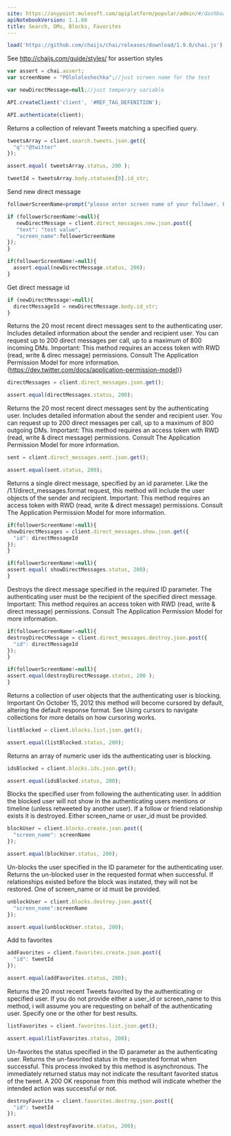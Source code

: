 ```yaml
---
site: https://anypoint.mulesoft.com/apiplatform/popular/admin/#/dashboard/apis/8026/versions/8192/portal/pages/6860/preview
apiNotebookVersion: 1.1.66
title: Search, DMs, Blocks, Favorites
---
```


```javascript
load('https://github.com/chaijs/chai/releases/download/1.9.0/chai.js');
```

See http://chaijs.com/guide/styles/ for assertion styles

```javascript
var assert = chai.assert;
var screenName = "POlololoshechka";//just screen name for the test
```

```javascript
var newDirectMessage=null;//just temporary variable
```

```javascript
API.createClient('client', '#REF_TAG_DEFENITION');
```

```javascript
API.authenticate(client);
```

Returns a collection of relevant Tweets matching a specified query.

```javascript
tweetsArray = client.search.tweets.json.get({
  "q":"@twitter"
});

```

```javascript
assert.equal( tweetsArray.status, 200 );
```

```javascript
tweetId = tweetsArray.body.statuses[0].id_str;
```

Send new direct message

```javascript
followerScreenName=prompt("please enter screen name of your follower. Please note that if you will click 'ok' test direct message will be sent to him.");
```

```javascript
if (followerScreenName!=null){
   newDirectMessage = client.direct_messages.new.json.post({
   "text": "test value",
   "screen_name":followerScreenName
});
}
```

```javascript
if(followerScreenName!=null){
  assert.equal(newDirectMessage.status, 200);
}
```

Get direct message id

```javascript
if (newDirectMessage!=null){
  directMessageId = newDirectMessage.body.id_str;
}
```

Returns the 20 most recent direct messages sent to the authenticating user.
Includes detailed information about the sender and recipient user. You can
request up to 200 direct messages per call, up to a maximum of 800 incoming DMs.
Important: This method requires an access token with RWD (read, write & direc
message) permissions. Consult The Application Permission Model for more
information. (https://dev.twitter.com/docs/application-permission-model)}

```javascript
directMessages = client.direct_messages.json.get();
```

```javascript
assert.equal(directMessages.status, 200);
```

Returns the 20 most recent direct messages sent by the authenticating user.
Includes detailed information about the sender and recipient user. You can
request up to 200 direct messages per call, up to a maximum of 800 outgoing DMs.
Important: This method requires an access token with RWD (read, write &
direct message) permissions. Consult The Application Permission Model for
more information.

```javascript
sent = client.direct_messages.sent.json.get();
```

```javascript
assert.equal(sent.status, 200);
```

Returns a single direct message, specified by an id parameter. Like the
/1.1/direct_messages.format request, this method will include the user
objects of the sender and recipient.
Important: This method requires an access token with RWD (read, write &
direct message) permissions. Consult The Application Permission Model for
more information.

```javascript
if(followerScreenName!=null){
showDirectMessages = client.direct_messages.show.json.get({
  "id": directMessageId
});
}
```

```javascript
if(followerScreenName!=null){
assert.equal( showDirectMessages.status, 200);
}
```

Destroys the direct message specified in the required ID parameter. The
authenticating user must be the recipient of the specified direct message.
Important: This method requires an access token with RWD (read, write &
direct message) permissions. Consult The Application Permission Model for
more information.

```javascript
if(followerScreenName!=null){
destroyDirectMessage = client.direct_messages.destroy.json.post({
  "id": directMessageId
});
}
```

```javascript
if(followerScreenName!=null){
assert.equal(destroyDirectMessage.status, 200 );
}
```

Returns a collection of user objects that the authenticating user is blocking.
Important On October 15, 2012 this method will become cursored by default,
altering the default response format. See Using cursors to navigate collections
for more details on how cursoring works.

```javascript
listBlocked = client.blocks.list.json.get();
```

```javascript
assert.equal(listBlocked.status, 200);
```

Returns an array of numeric user ids the authenticating user is blocking.

```javascript
idsBlocked = client.blocks.ids.json.get();
```

```javascript
assert.equal(idsBlocked.status, 200);
```

Blocks the specified user from following the authenticating user. In addition
the blocked user will not show in the authenticating users mentions or timeline
(unless retweeted by another user). If a follow or friend relationship exists
it is destroyed.
Either screen_name or user_id must be provided.

```javascript
blockUser = client.blocks.create.json.post({
  "screen_name": screenName
});
```

```javascript
assert.equal(blockUser.status, 200);
```

Un-blocks the user specified in the ID parameter for the authenticating user.
Returns the un-blocked user in the requested format when successful. If
relationships existed before the block was instated, they will not be restored.
One of screen_name or id must be provided.

```javascript
unblockUser = client.blocks.destroy.json.post({
  "screen_name":screenName
});
```

```javascript
assert.equal(unblockUser.status, 200);
```

Add to favorites

```javascript
addFavorites = client.favorites.create.json.post({
  "id": tweetId
});
```

```javascript
assert.equal(addFavorites.status, 200);
```

Returns the 20 most recent Tweets favorited by the authenticating or specified
user.
If you do not provide either a user_id or screen_name to this method, i
will assume you are requesting on behalf of the authenticating user. Specify
one or the other for best results.

```javascript
listFavorites = client.favorites.list.json.get();
```

```javascript
assert.equal(listFavorites.status, 200);
```

Un-favorites the status specified in the ID parameter as the authenticating
user. Returns the un-favorited status in the requested format when successful.
This process invoked by this method is asynchronous. The immediately returned
status may not indicate the resultant favorited status of the tweet. A 200 OK
response from this method will indicate whether the intended action was
successful or not.

```javascript
destroyFavorite = client.favorites.destroy.json.post({
  "id": tweetId
});
```

```javascript
assert.equal(destroyFavorite.status, 200);
```